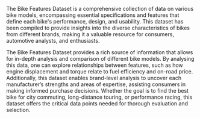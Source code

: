 The Bike Features Dataset is a comprehensive collection of data on various bike models, encompassing essential specifications and features that define each bike's
performance, design, and usability. This dataset has been compiled to provide insights into the diverse characteristics of bikes from different brands, making it a 
valuable resource for consumers, automotive analysts, and enthusiasts. 

The Bike Features Dataset provides a rich source of information that allows for in-depth analysis and comparison of different bike models. By analysing this data, 
one can explore relationships between features, such as how engine displacement and torque relate to fuel efficiency and on-road price. Additionally, this dataset 
enables brand-level analysis to uncover each manufacturer’s strengths and areas of expertise, assisting consumers in making informed purchase decisions. Whether the 
goal is to find the best bike for city commuting, long-distance touring, or performance racing, this dataset offers the critical data points needed for thorough 
evaluation and selection.

